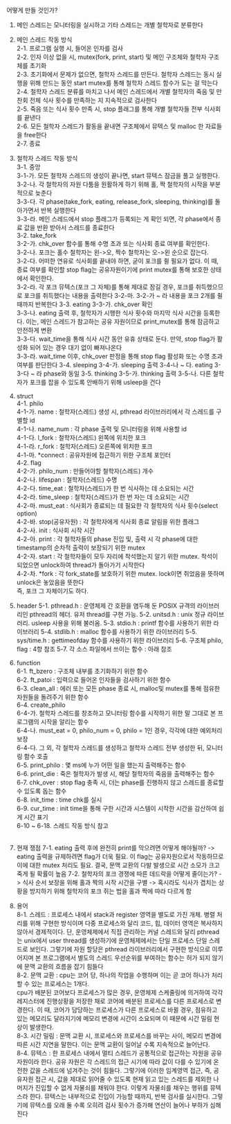 어떻게 만들 것인가?
​
1. 메인 스레드는 모니터링을 실시하고 기타 스레드는 개별 철학자로 분류한다
​
2. 메인 스레드 작동 방식  
	2-1. 프로그램 실행 시, 들어온 인자를 검사  
	2-2. 인자 이상 없을 시, mutex(fork, print, start) 및 메인 구조체와 철학자 구조체를 초기화  
	2-3. 초기화에서 문제가 없으면, 철학자 스레드를 만든다. 철학자 스레드는 동시 실행을 위해 만드는 동안 start mutex를 통해 철학자 스레드 함수가 도는 걸 막는다  
	2-4. 철학자 스레드 분류를 마치고 나서 메인 스레드에서 개별 철학자의 죽음 및 만찬회 전체 식사 횟수를 만족하는 지 지속적으로 검사한다  
	2-5. 죽음 또는 식사 횟수 만족 시, stop 플래그를 통해 개별 철학자들 전부 식사회를 끝낸다  
	2-6. 모든 철학자 스레드가 활동을 끝내면 구조체에서 뮤텍스 및 malloc 한 자료들을 free한다  
	2-7. 종료  

3. 철학자 스레드 작동 방식  
	3-1. 중앙  
		3-1-가. 모든 철학자 스레드의 생성이 끝나면, start 뮤텍스 잠금을 풀고 실행한다.  
		3-2-나. 각 철학자의 자원 다툼을 원활하게 하기 위해 홀, 짝 철학자의 시작을 부분적으로 늦춘다   
		3-3-다. 각 phase(take_fork, eating, release_fork, sleeping, thinking)를 돌아가면서 반복 실행한다   
		3-3-라. 메인 스레드에서 stop 플래그가 등록되는 게 확인 되면, 각 phase에서 종료 값을 반환 받아서 스레드를 종료한다   
	3-2. take_fork   
		3-2-가. chk_over 함수를 통해 수명 초과 또는 식사회 종료 여부를 확인한다.   
		3-2-나. 포크는 홀수 철학자는 왼->오, 짝수 철학자는 오->왼 순으로 잡는다.   
		3-2-다. 어떠한 연유로 식사회를 끝내야 하면, 굳이 포크를 쥘 필요가 없다. 이 때, 종료 여부를 확인할 stop 	flag는 공유자원이기에 print mutex를 통해 보호한 상태에서 확인한다.   
		3-2-라. 각 포크 뮤텍스(포크 그 자체)를 통해 제대로 잠길 경우, 포크를 취득했으므로 포크를 취득했다는 내용을 출력한다
		3-2-마. 3-2-가 ~ 라 내용을 포크 2개를 쥘 때까지 반복한다
	3-3. eating
		3-3-가. chk_over 확인  
		3-3-나. eating 출력 후, 철학자가 시행한 식사 횟수와 마지막 식사 시간을  등록한다. 이는, 메인 스레드가 참고하는 공유 자원이므로 print_mutex를 통해 잠금하고 안전하게 변환  
		3-3-다. wait_time을 통해 식사 시간 동안 유휴 상태로 둔다. 만약, stop flag가  활성화 되어 있는 경우 대기 없이 빠져나온다  
		3-3-라. wait_time 이후, chk_over 판정을 통해 stop flag 활성화 또는 수명 초과 여부를 판단한다
	3-4. sleeping
		3-4-가. sleeping 출력
		3-4-나 ~ 다. eating 3-3-다 ~ 라 phase와 동일
	3-5. thinking
		3-5-가. thinking 출력
		3-5-나. 다른 철학자가 포크를 잡을 수 있도록 안배하기 위해 usleep을 건다
​
4. struct  
	4-1. philo  
		4-1-가. name : 철학자(스레드) 생성 시, pthread 라이브러리에서 각 스레드를  구별할 id  
		4-1-나. name_num : 각 phase 출력 및 모니터링을 위해 사용할 id  
		4-1-다. l_fork : 철학자(스레드) 왼쪽에 위치한 포크  
		4-1-라. r_fork : 철학자(스레드) 오른쪽에 위치한 포크  
		4-1-마. *connect : 공유자원에 접근하기 위한 구조체 포인터  
	4-2. flag  
		4-2-가. philo_num : 만들어야할 철학자(스레드) 개수  
		4-2-나. lifespan : 철학자(스레드) 수명  
		4-2-다. time_eat : 철학자(스레드)가 한 번 식사하는 데 소요되는 시간  
		4-2-라. time_sleep : 철학자(스레드)가 한 번 자는 데 소요되는 시간  
		4-2-마. must_eat : 식사회가 종료되는 데 필요한 각 철학자의 식사 횟수(select  option)  
		4-2-바. stop(공유자원) : 각 철학자에게 식사회 종료 알림을 위한 플래그  
		4-2-사. init : 식사회 시작 시간  
		4-2-아. print : 각 철학자들의 phase 진입 및, 출력 시 각 phase에 대한   timestamp의 순차적 출력이 보장되기 위한 mutex  
		4-2-자. start : 각 철학자들이 모두 자리에 착석했는지 알기 위한 mutex. 착석이 되었으면 unlock하여 thread가 돌아가기 시작한다  
		4-2-차. *fork : 각 fork_state를 보호하기 위한 mutex. lock이면 쥐었음을 뜻하며 unlock은 놓았음을 뜻한다  
					즉, 포크 그 자체이기도 하다. 
​
5. header
	5-1. pthread.h : 운영체제 간 호환을 염두해 둔 POSIX 규격의 라이브러리인 pthread의 헤더. 유저 thread를 구현 가능.
	5-2. unitsd.h : unix 정규 라이브러리. usleep 사용을 위해 불러옴.
	5-3. stdio.h : printf 함수를 사용하기 위한 라이브러리
	5-4. stdlib.h : malloc 함수를 사용하기 위한 라이브러리
	5-5. sys/time.h : gettimeofday 함수를 사용하기 위한 라이브러리
	5-6. 구조체 philo, flag : 4항 참조
	5-7. 각 소스 파일에서 쓰이는 함수 : 아래 참조
​
6. function   
	6-1. ft_bzero : 구조체 내부를 초기화하기 위한 함수   
	6-2. ft_patoi : 입력으로 들어온 인자들을 검사하기 위한 함수   
	6-3. clean_all : 에러 또는 모든 phase 종료 시, malloc및 mutex를 통해 점유한 자원들을 돌려주기 위한 함수   
	6-4. create_philo   
		6-4-가. 철학자 스레드를 창조하고 모니터링 함수를 시작하기 위한 말 그대로 본 프로그램의 시작을 알리는 함수   
		6-4-나. must_eat = 0, philo_num = 0, philo = 1인 경우, 각각에 대한 예외처리 보장   
		6-4-다. 그 외, 각 철학자 스레드를 생성하고 철학자 스레드 전부 생성한 뒤, 모니터링 함수 호출   
	6-5. print_philo : 몇 ms에 누가 어떤 일을 했는지 출력해주는 함수   
	6-6. print_die : 죽은 철학자가 발생 시, 해당 철학자의 죽음을 출력해주는 함수   
	6-7. chk_over : stop flag 충족 시, 더는 phase를 진행하지 않고 스레드를 종료할 수 있도록 돕는 함수   
	6-8. init_time : time chk를 실시   
	6-9. cur_time : init time을 통해 구한 시간과 시스템이 시작한 시간을 감산하여 쉽게 시간 표기   
	6-10 ~ 6-18. 스레드 작동 방식 참고   
​
7. 현재 쟁점
	7-1. eating 출력 후에 완전히 print를 막으려면 어떻게 해야될까?
		-> eating 출력을 규제하려면 flag가 더욱 필요. 이 flag는 공유자원으로서 작동하므로 이에 대한 mutex 처리도 	필요. 결국, 문맥 교환의 다발 발생으로 시간 소모가 크고 죽게 될 확률이 높음
	7-2. 철학자의 포크 경쟁에 따른 데드락을 어떻게 줄이는가?
		-> 식사 순서 보장을 위해 홀과 짝의 시작 시간을 구별
		-> 혹시라도 식사가 겹치는 상황을 방지하기 위해 철학자의 포크 쥐는 법을 홀과 짝에 따라 다르게 함
​
8. 용어   
	8-1. 스레드 : 프로세스 내에서 stack과 register 영역을 별도로 가진 개체. 병렬 처리를 위해 구현한 방식이며 다중 
				프로세스와 달리 코드, 힙, 데이터 영역은 복사하지 않아서 경제적이다.
				단, 운영체제에서 직접 관리하는 커널 스레드와 달리 pthread는 unix에서 user thread를 생성하기에
				운영체제에서는 단일 프로세스 단일 스레드로 보인다. 그렇기에 자원 할당은 pthread 라이브러리에서 구현한 방식으로 이루어지며 본 프로그램에서 별도의 스레드 우선순위를 부여하는 함수는 허가 되지 않기에 문맥 교환의 흐름을 잡기 힘들다    
	8-2. 문맥 교환 : cpu는 코어 당, 하나의 작업을 수행하며 이는 곧 코어 하나가 처리할 수 있는 프로세스는 1개다.  
				cpu가 배분된 코어보다 프로세스가 많은 경우, 운영체제 스케줄링에 의거하여 각각 레지스터에 진행상황을 저장한 채로 코어에 배분된 프로세스를 다른 프로세스로 변경한다. 이 때, 코어가 담당하는 프로세스가 다른 프로세스로 바뀔 경우, 점유하고 있는 메모리도 달라지기에 메모리 변경에 시간이 소요되며 이 때문에 시간 밀림 현상이 발생한다.   
	8-3. 시간 밀림 : 문맥 교환 시, 프로세스와 프로세스를 바꾸는 사이, 메모리 변경에 따른 시간 지연을 말한다. 이는 문맥 교환이 일어날 수록 지속적으로 늘어난다.      
	8-4. 뮤텍스 : 한 프로세스 내에서 멀티 스레드가 공통적으로 접근하는 자원을 공유 자원이라 한다. 공유 자원은 각 스레드의 접근 시기에 따라 값이 다를 수 있기에 온전한 값을 스레드에 넘겨주는 것이 힘들다.   그렇기에 이러한 임계영역 접근, 즉, 공유자원 접근 시, 값을 제대로 읽어줄 수 있도록 현재 읽고 있는 스레드를 제외한 나머지가 진입할 수 없게 자물쇠를 채워야 한다. 이렇게 자물쇠를 채우는 행위를 뮤텍스라 한다. 뮤텍스는 내부적으로 진입이 가능할 때까지, 반복 검사를 실시한다. 그렇기에 뮤텍스를 오래 둘 수록 오히려 검사 횟수가 증가해 연산이 늘어나 부하가 심해진다   